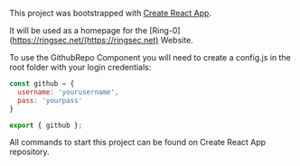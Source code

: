 This project was bootstrapped with [Create React App](https://github.com/facebookincubator/create-react-app).

It will be used as a homepage for the [Ring-0](https://ringsec.net/(https://ringsec.net) Website.

To use the GithubRepo Component you will need to create a config.js in the root folder with your login credentials:

```javascript
const github = {
  username: 'yourusername',
  pass: 'yourpass'
}

export { github };
```

All commands to start this project can be found on Create React App repository.
